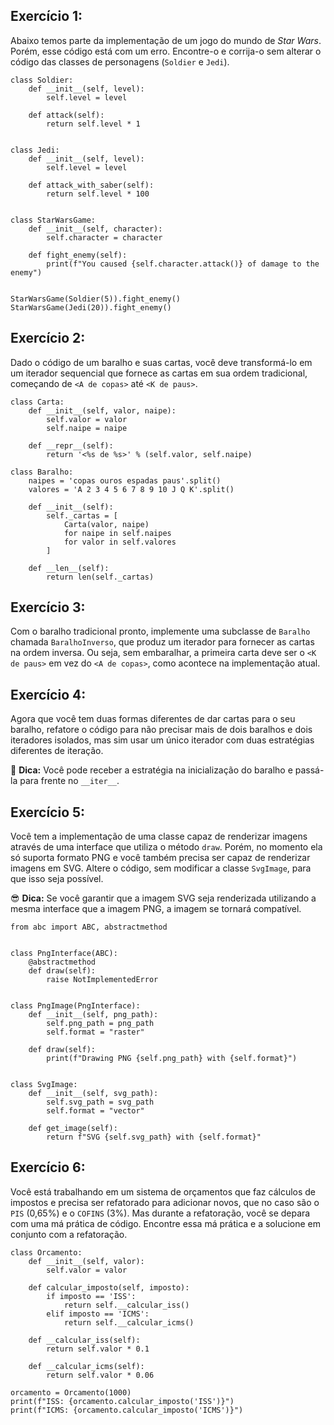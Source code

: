 Exercício 1:
------------

Abaixo temos parte da implementação de um jogo do mundo de _Star Wars_. Porém, esse código está com um erro. Encontre-o e corrija-o sem alterar o código das classes de personagens (`Soldier` e `Jedi`).

    class Soldier:
        def __init__(self, level):
            self.level = level
    
        def attack(self):
            return self.level * 1
    
    
    class Jedi:
        def __init__(self, level):
            self.level = level
    
        def attack_with_saber(self):
            return self.level * 100
    
    
    class StarWarsGame:
        def __init__(self, character):
            self.character = character
    
        def fight_enemy(self):
            print(f"You caused {self.character.attack()} of damage to the enemy")
    
    
    StarWarsGame(Soldier(5)).fight_enemy()
    StarWarsGame(Jedi(20)).fight_enemy()

Exercício 2:
------------

Dado o código de um baralho e suas cartas, você deve transformá-lo em um iterador sequencial que fornece as cartas em sua ordem tradicional, começando de `<A de copas>` até `<K de paus>`.

    class Carta:
        def __init__(self, valor, naipe):
            self.valor = valor
            self.naipe = naipe
    
        def __repr__(self):
            return '<%s de %s>' % (self.valor, self.naipe)
    
    class Baralho:
        naipes = 'copas ouros espadas paus'.split()
        valores = 'A 2 3 4 5 6 7 8 9 10 J Q K'.split()
    
        def __init__(self):
            self._cartas = [
                Carta(valor, naipe)
                for naipe in self.naipes
                for valor in self.valores
            ]
    
        def __len__(self):
            return len(self._cartas)

Exercício 3:
------------

Com o baralho tradicional pronto, implemente uma subclasse de `Baralho` chamada `BaralhoInverso`, que produz um iterador para fornecer as cartas na ordem inversa. Ou seja, sem embaralhar, a primeira carta deve ser o `<K de paus>` em vez do `<A de copas>`, como acontece na implementação atual.

Exercício 4:
------------

Agora que você tem duas formas diferentes de dar cartas para o seu baralho, refatore o código para não precisar mais de dois baralhos e dois iteradores isolados, mas sim usar um único iterador com duas estratégias diferentes de iteração.

🤩 **Dica:** Você pode receber a estratégia na inicialização do baralho e passá-la para frente no `__iter__`.

Exercício 5:
------------

Você tem a implementação de uma classe capaz de renderizar imagens através de uma interface que utiliza o método `draw`. Porém, no momento ela só suporta formato PNG e você também precisa ser capaz de renderizar imagens em SVG. Altere o código, sem modificar a classe `SvgImage`, para que isso seja possível.

😎 **Dica:** Se você garantir que a imagem SVG seja renderizada utilizando a mesma interface que a imagem PNG, a imagem se tornará compatível.

    from abc import ABC, abstractmethod
    
    
    class PngInterface(ABC):
        @abstractmethod
        def draw(self):
            raise NotImplementedError
    
    
    class PngImage(PngInterface):
        def __init__(self, png_path):
            self.png_path = png_path
            self.format = "raster"
    
        def draw(self):
            print(f"Drawing PNG {self.png_path} with {self.format}")
    
    
    class SvgImage:
        def __init__(self, svg_path):
            self.svg_path = svg_path
            self.format = "vector"
    
        def get_image(self):
            return f"SVG {self.svg_path} with {self.format}"

Exercício 6:
------------

Você está trabalhando em um sistema de orçamentos que faz cálculos de impostos e precisa ser refatorado para adicionar novos, que no caso são o `PIS` (0,65%) e o `COFINS` (3%). Mas durante a refatoração, você se depara com uma má prática de código. Encontre essa má prática e a solucione em conjunto com a refatoração.

    class Orcamento:
        def __init__(self, valor):
            self.valor = valor
    
        def calcular_imposto(self, imposto):
            if imposto == 'ISS':
                return self.__calcular_iss()
            elif imposto == 'ICMS':
                return self.__calcular_icms()
    
        def __calcular_iss(self):
            return self.valor * 0.1
    
        def __calcular_icms(self):
            return self.valor * 0.06
    
    orcamento = Orcamento(1000)
    print(f"ISS: {orcamento.calcular_imposto('ISS')}")
    print(f"ICMS: {orcamento.calcular_imposto('ICMS')}")
